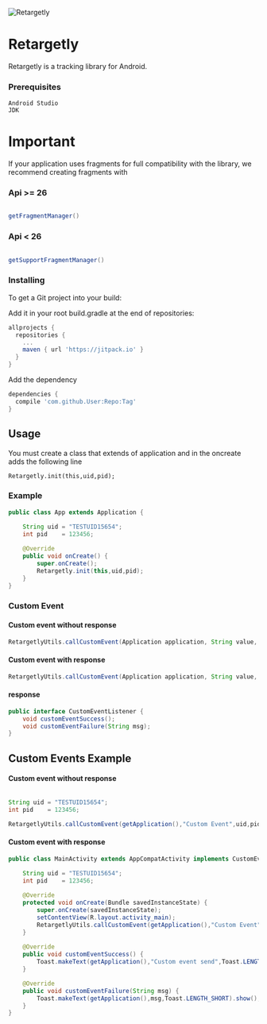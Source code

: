![Retargetly](http://beta.retargetly.com/wp-content/uploads/2015/07/Logo.png)

# Retargetly

Retargetly is a tracking library for Android.

### Prerequisites

```
Android Studio
JDK 
```

# Important

If your application uses fragments for full compatibility with the library, we recommend creating fragments with

### Api >= 26

```java

getFragmentManager()

```

### Api < 26

```java

getSupportFragmentManager()

```

### Installing

To get a Git project into your build:

Add it in your root build.gradle at the end of repositories:

```gradle
allprojects {
  repositories {
    ...
    maven { url 'https://jitpack.io' } 
  }
}
```

Add the dependency

```gradle
dependencies {
  compile 'com.github.User:Repo:Tag'
}
```

## Usage

You must create a class that extends of application and in the oncreate adds the following line

```Retargetly.init(this,uid,pid);```

### Example

```java
public class App extends Application {

    String uid = "TESTUID15654";
    int pid    = 123456;
    
    @Override
    public void onCreate() {
        super.onCreate();
        Retargetly.init(this,uid,pid);
    }
}
```

### Custom Event

#### Custom event without response

```java
RetargetlyUtils.callCustomEvent(Application application, String value, String uid, int pid);
```
#### Custom event with response

```java
RetargetlyUtils.callCustomEvent(Application application, String value, String uid, int pid, CustomEventListener customEventListener);
```

#### response

```java
public interface CustomEventListener {
    void customEventSuccess();
    void customEventFailure(String msg);
}
```

## Custom Events Example

#### Custom event without response

```java

String uid = "TESTUID15654";
int pid    = 123456;

RetargetlyUtils.callCustomEvent(getApplication(),"Custom Event",uid,pid);

```

#### Custom event with response

```java
public class MainActivity extends AppCompatActivity implements CustomEventListener {

    String uid = "TESTUID15654";
    int pid    = 123456;
    
    @Override
    protected void onCreate(Bundle savedInstanceState) {
        super.onCreate(savedInstanceState);
        setContentView(R.layout.activity_main);
        RetargetlyUtils.callCustomEvent(getApplication(),"Custom Event", uid, pid,this); 
    }
    
    @Override
    public void customEventSuccess() {
        Toast.makeText(getApplication(),"Custom event send",Toast.LENGTH_SHORT).show();
    }

    @Override
    public void customEventFailure(String msg) {
        Toast.makeText(getApplication(),msg,Toast.LENGTH_SHORT).show();
    }
}
```
